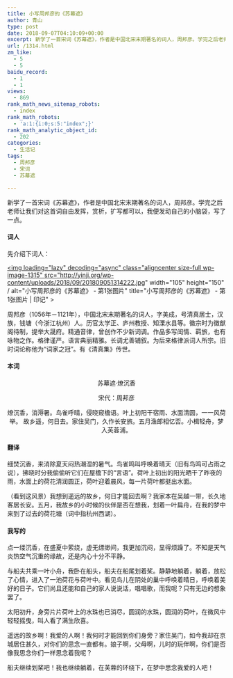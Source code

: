 ```yaml
---
title: 小写周邦彦的《苏幕遮》
author: 青山
type: post
date: 2018-09-07T04:10:09+00:00
excerpt: 新学了一首宋词《苏幕遮》，作者是中国北宋末期著名的词人，周邦彦。学完之后老师让我们对这首词自由发挥，赏析，扩写都可以，我便发动自己的小脑袋，写了一点。
url: /1314.html
zm_like:
  - 5
  - 5
baidu_record:
  - 1
  - 1
views:
  - 869
rank_math_news_sitemap_robots:
  - index
rank_math_robots:
  - 'a:1:{i:0;s:5:"index";}'
rank_math_analytic_object_id:
  - 202
categories:
  - 生活记
tags:
  - 周邦彦
  - 宋词
  - 苏幕遮

---
```

新学了一首宋词《苏幕遮》，作者是中国北宋末期著名的词人，周邦彦。学完之后老师让我们对这首词自由发挥，赏析，扩写都可以，我便发动自己的小脑袋，写了一点。

#### 词人

先介绍下词人：

<a href="http://yinji.org/wp-content/uploads/2018/09/201809051314222.jpg" loading="lazy" rel="sponsored" data-fancybox="gallery"><img loading="lazy" decoding="async" class="aligncenter size-full wp-image-1315" src="http://yinji.org/wp-content/uploads/2018/09/201809051314222.jpg" width="105" height="150" / alt="小写周邦彦的《苏幕遮》 - 第1张图片" title="小写周邦彦的《苏幕遮》 - 第1张图片 | 印记" ></a>

周邦彦（1056年－1121年），中国北宋末期著名的词人，字美成，号清真居士，汉族，钱塘（今浙江杭州）人。历官太学正、庐州教授、知溧水县等。徽宗时为徽猷阁待制，提举大晟府。精通音律，曾创作不少新词调。作品多写闺情、羁旅，也有咏物之作。格律谨严。语言典丽精雅。长调尤善铺叙。为后来格律派词人所宗。旧时词论称他为“词家之冠”。有《清真集》传世。

<h4 style="text-align: left;">
  本词
</h4>

<p style="text-align: center;">
  苏幕遮·燎沉香
</p>

<p class="source" style="text-align: center;">
  宋代：周邦彦
</p>

<div id="contsonfaf9dc70bff2" class="contson" style="text-align: center;">
  燎沉香，消溽暑。鸟雀呼晴，侵晓窥檐语。叶上初阳干宿雨、水面清圆，一一风荷举。 故乡遥，何日去。家住吴门，久作长安旅。五月渔郎相忆否。小楫轻舟，梦入芙蓉浦。
</div>

#### 翻译

细焚沉香，来消除夏天闷热潮湿的暑气。鸟雀鸣叫呼唤着晴天（旧有鸟鸣可占雨之说），拂晓时分我偷偷听它们在屋檐下的“言语”。荷叶上初出的阳光晒干了昨夜的雨，水面上的荷花清润圆正，荷叶迎着晨风，每一片荷叶都挺出水面。

（看到这风景）我想到遥远的故乡，何日才能回去啊？我家本在吴越一带，长久地客居长安。五月，我故乡的小时候的伙伴是否在想我，划着一叶扁舟，在我的梦中来到了过去的荷花塘（词中指杭州西湖）。

#### 我写的

点一缕沉香，在盛夏中萦绕，虚无缥缈间，我更加沉闷，显得烦躁了。不知是天气炎热空气沉重的缘故，还是内心十分不平静。

与船夫共乘一叶小舟，我卧在船头，船夫在船尾划着桨。静静地躺着，躺着，放松了心情，进入了一池荷花与荷叶中。看见鸟儿在阴处的巢中呼唤着晴日，呼唤着美好的日子。它们尚且还能和自己的家人说说话，唱唱歌，而我呢？只有无边的想象罢了。

太阳初升，身旁片片荷叶上的水珠也已消尽，圆润的水珠，圆润的荷叶，在微风中轻轻摇曳，叫人看了满生欣喜。

遥远的故乡啊！我爱的人啊！我何时才能回到你们身旁？家住吴门，如今我却在京城居住甚久，对你们的思念一直都有。娘子啊，父母啊，儿时的玩伴啊，你们是否像我思念你们一样思念着我呢？

船夫继续划桨吧！我也继续躺着，在芙蓉的环绕下，在梦中思念我爱的人吧！